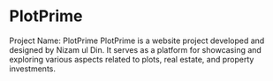 # PlotPrime
Project Name: PlotPrime PlotPrime is a website project developed and designed by Nizam ul Din. It serves as a platform for showcasing and exploring various aspects related to plots, real estate, and property investments. 
